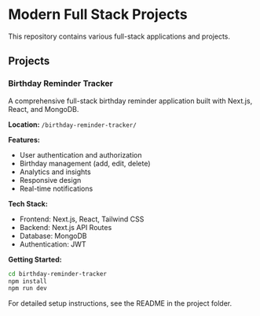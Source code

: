 # Modern Full Stack Projects

This repository contains various full-stack applications and projects.

## Projects

### Birthday Reminder Tracker
A comprehensive full-stack birthday reminder application built with Next.js, React, and MongoDB.

**Location:** `/birthday-reminder-tracker/`

**Features:**
- User authentication and authorization
- Birthday management (add, edit, delete)
- Analytics and insights
- Responsive design
- Real-time notifications

**Tech Stack:**
- Frontend: Next.js, React, Tailwind CSS
- Backend: Next.js API Routes
- Database: MongoDB
- Authentication: JWT

**Getting Started:**
```bash
cd birthday-reminder-tracker
npm install
npm run dev
```

For detailed setup instructions, see the README in the project folder.